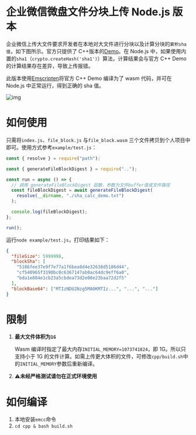 # 企业微信微盘文件分块上传 Node.js 版本

企业微信上传大文件要求开发者在本地对大文件进行分块以及计算分块的`累积sha值`，如下图所示。官方只提供了 C++版本的[Demo](https://github.com/wecomopen/file_block_digest)。在 Node.js 中，如果使用内置的`sha1`（`crypto.createHash('sha1')`）算法，计算结果会与官方 C++ Demo 的计算结果存在差异，导致上传报错。

此版本使用[Emscripten](https://emscripten.org/index.html)将官方 C++ Demo 编译为了 wasm 代码，并可在 Node.js 中正常运行，得到正确的 sha 值。

![img](https://wework.qpic.cn/wwpic/96231_Zl6gOI-1TG6WokZ_1657629301/0)

# 如何使用

只需将`index.js`、`file_block.js` 与`file_block.wasm` 三个文件拷贝到个人项目中即可。使用方式参考`example/test.js`：

```js
const { resolve } = require("path");

const { generateFileBlockDigest } = require("..");

const run = async () => {
  // 调用 generateFileBlockDigest 函数，参数为文件buffer值或文件路径
  const fileBlockDigest = await generateFileBlockDigest(
    resolve(__dirname, "./sha_calc_demo.txt")
  );

  console.log(fileBlockDigest);
};

run();
```

运行`node example/test.js`，打印结果如下：

```json
{
  "fileSize": 5999998,
  "blockSha": [
    "5186fee37e9f7e77a1f6bea8d4e32638d5186d44",
    "cf540965f3190bc0c6367147ab0ac64dc9eff6a0",
    "bda1e884e1cb23a5cbdea73d2e00e23baa72d2f5"
  ],
  "blockBase64": ["MTIzNDU2Nzg5MA0KMTIz...", "...", "..."]
}
```

# 限制

1. **最大文件体积为`1G`**

   Wasm 编译时指定了最大内存`INITIAL_MEMORY=1073741824`，即 1G。所以只支持小于 1G 的文件计算。如需上传更大体积的文件，可修改`cpp/build.sh`中的`INITIAL_MEMORY`参数后重新编译。

2. ⚠️**未经严格测试请勿在正式环境使用**

# 如何编译

1. 本地安装`emcc`命令
2. `cd cpp & bash build.sh`
